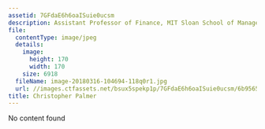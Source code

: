 ```yaml
---
assetid: 7GFdaE6h6oaISuie0ucsm
description: Assistant Professor of Finance, MIT Sloan School of Management
file:
  contentType: image/jpeg
  details:
    image:
      height: 170
      width: 170
    size: 6918
  fileName: image-20180316-104694-118q0r1.jpg
  url: //images.ctfassets.net/bsux5spekp1p/7GFdaE6h6oaISuie0ucsm/6b956525f0e7c24d27d61b0ec9332efd/image-20180316-104694-118q0r1.jpg
title: Christopher Palmer
---
```

No content found